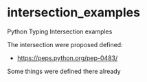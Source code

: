 # intersection_examples
Python Typing Intersection examples

The intersection were proposed defined:
- https://peps.python.org/pep-0483/

Some things were defined there already
